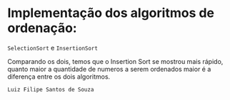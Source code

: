# Implementação dos algoritmos de ordenação:

`SelectionSort` e `InsertionSort`

Comparando os dois, temos que o Insertion Sort se mostrou mais rápido, quanto maior a quantidade de numeros a serem ordenados maior é a diferença entre os dois algoritmos.

`Luiz Filipe Santos de Souza`
